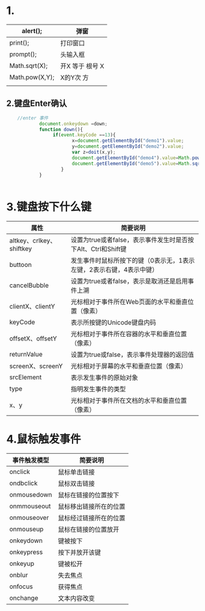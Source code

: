 # 1.

| alert();       | 弹窗                  |
| -------------- | --------------------- |
| print();       | 打印窗口              |
| prompt();      | 头输入框              |
| Math.sqrt(X);  | 开X     等于   根号 X |
| Math.pow(X,Y); | X的Y次   方           |
|                |                       |

## 2.键盘Enter确认

```js
	//enter 事件
			document.onkeydown =down; 
			function down(){
				 if(event.keyCode ==13){
				        x=document.getElementById("demo1").value;
				        y=document.getElementById("demo2").value;
				        var z=doit(x,y);
				        document.getElementById("demo4").value=Math.pow(x,y);
				        document.getElementById("demo5").value=Math.sqrt(x*y);
				    }
			}
	        
```

# 3.键盘按下什么键

| 属性                     | 简要说明                                                     |
| ------------------------ | ------------------------------------------------------------ |
| altkey、crlkey、shiftkey | 设置为true或者false，表示事件发生时是否按下Alt、Ctrl和Shift键 |
| buttoon                  | 发生事件时鼠标所按下的键（0表示无，1表示左键，2表示右键，4表示中键） |
| cancelBubble             | 设置为true或者false，表示是取消还是启用事件上溯              |
| clientX、clientY         | 光标相对于事件所在Web页面的水平和垂直位置（像素）            |
| keyCode                  | 表示所按键的Unicode键盘内码                                  |
| offsetX、offsetY         | 光标相对于事件所在容器的水平和垂直位置（像素）               |
| returnValue              | 设置为true或false，表示事件处理器的返回值                    |
| screenX、screenY         | 光标相对于屏幕的水平和垂直位置（像素）                       |
| srcElement               | 表示发生事件的原始对象                                       |
| type                     | 指明发生事件的类型                                           |
| x、y                     | 光标相对于事件所在文档的水平和垂直位置（像素）               |

# 4.鼠标触发事件

| 事件触发模型 | 简要说明               |
| ------------ | ---------------------- |
| onclick      | 鼠标单击链接           |
| ondbclick    | 鼠标双击链接           |
| onmousedown  | 鼠标在链接的位置按下   |
| onmmouseout  | 鼠标移出链接所在的位置 |
| onmouseover  | 鼠标经过链接所在的位置 |
| onmouseup    | 鼠标在链接的位置放开   |
| onkeydown    | 键被按下               |
| onkeypress   | 按下并放开该键         |
| onkeyup      | 键被松开               |
| onblur       | 失去焦点               |
| onfocus      | 获得焦点               |
| onchange     | 文本内容改变           |

